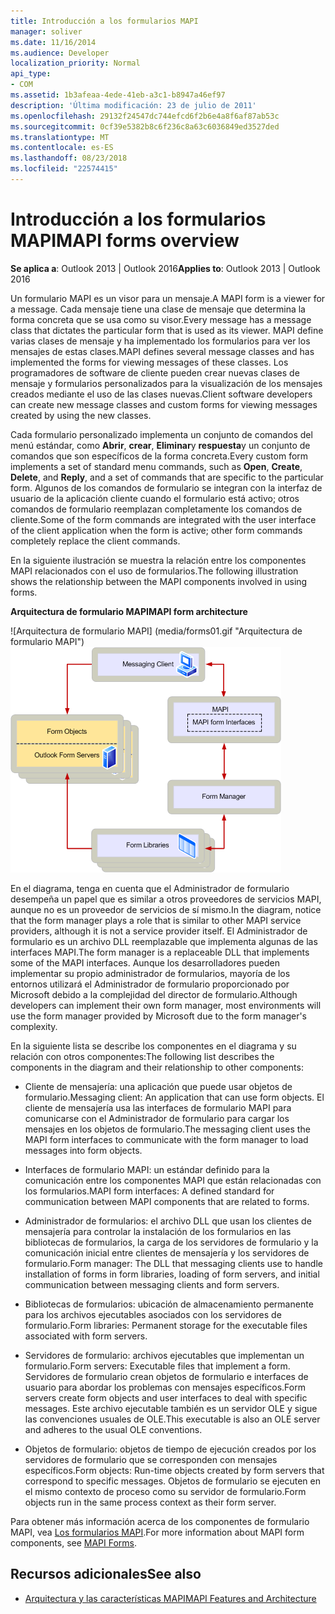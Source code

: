 ```yaml
---
title: Introducción a los formularios MAPI
manager: soliver
ms.date: 11/16/2014
ms.audience: Developer
localization_priority: Normal
api_type:
- COM
ms.assetid: 1b3afeaa-4ede-41eb-a3c1-b8947a46ef97
description: 'Última modificación: 23 de julio de 2011'
ms.openlocfilehash: 29132f24547dc744efcd6f2b6e4a8f6af87ab53c
ms.sourcegitcommit: 0cf39e5382b8c6f236c8a63c6036849ed3527ded
ms.translationtype: MT
ms.contentlocale: es-ES
ms.lasthandoff: 08/23/2018
ms.locfileid: "22574415"
---
```

# <a name="mapi-forms-overview"></a><span data-ttu-id="6c112-103">Introducción a los formularios MAPI</span><span class="sxs-lookup"><span data-stu-id="6c112-103">MAPI forms overview</span></span>
  
<span data-ttu-id="6c112-104">**Se aplica a**: Outlook 2013 | Outlook 2016</span><span class="sxs-lookup"><span data-stu-id="6c112-104">**Applies to**: Outlook 2013 | Outlook 2016</span></span> 
  
<span data-ttu-id="6c112-105">Un formulario MAPI es un visor para un mensaje.</span><span class="sxs-lookup"><span data-stu-id="6c112-105">A MAPI form is a viewer for a message.</span></span> <span data-ttu-id="6c112-106">Cada mensaje tiene una clase de mensaje que determina la forma concreta que se usa como su visor.</span><span class="sxs-lookup"><span data-stu-id="6c112-106">Every message has a message class that dictates the particular form that is used as its viewer.</span></span> <span data-ttu-id="6c112-107">MAPI define varias clases de mensaje y ha implementado los formularios para ver los mensajes de estas clases.</span><span class="sxs-lookup"><span data-stu-id="6c112-107">MAPI defines several message classes and has implemented the forms for viewing messages of these classes.</span></span> <span data-ttu-id="6c112-108">Los programadores de software de cliente pueden crear nuevas clases de mensaje y formularios personalizados para la visualización de los mensajes creados mediante el uso de las clases nuevas.</span><span class="sxs-lookup"><span data-stu-id="6c112-108">Client software developers can create new message classes and custom forms for viewing messages created by using the new classes.</span></span>
  
<span data-ttu-id="6c112-109">Cada formulario personalizado implementa un conjunto de comandos del menú estándar, como **Abrir**, **crear**, **Eliminar**y **respuesta**y un conjunto de comandos que son específicos de la forma concreta.</span><span class="sxs-lookup"><span data-stu-id="6c112-109">Every custom form implements a set of standard menu commands, such as **Open**, **Create**, **Delete**, and **Reply**, and a set of commands that are specific to the particular form.</span></span> <span data-ttu-id="6c112-110">Algunos de los comandos de formulario se integran con la interfaz de usuario de la aplicación cliente cuando el formulario está activo; otros comandos de formulario reemplazan completamente los comandos de cliente.</span><span class="sxs-lookup"><span data-stu-id="6c112-110">Some of the form commands are integrated with the user interface of the client application when the form is active; other form commands completely replace the client commands.</span></span> 
  
<span data-ttu-id="6c112-111">En la siguiente ilustración se muestra la relación entre los componentes MAPI relacionados con el uso de formularios.</span><span class="sxs-lookup"><span data-stu-id="6c112-111">The following illustration shows the relationship between the MAPI components involved in using forms.</span></span> 
  
<span data-ttu-id="6c112-112">**Arquitectura de formulario MAPI**</span><span class="sxs-lookup"><span data-stu-id="6c112-112">**MAPI form architecture**</span></span>
  
<span data-ttu-id="6c112-113">![Arquitectura de formulario MAPI] (media/forms01.gif "Arquitectura de formulario MAPI")</span><span class="sxs-lookup"><span data-stu-id="6c112-113">![MAPI form architecture](media/forms01.gif "MAPI form architecture")</span></span>
  
<span data-ttu-id="6c112-114">En el diagrama, tenga en cuenta que el Administrador de formulario desempeña un papel que es similar a otros proveedores de servicios MAPI, aunque no es un proveedor de servicios de sí mismo.</span><span class="sxs-lookup"><span data-stu-id="6c112-114">In the diagram, notice that the form manager plays a role that is similar to other MAPI service providers, although it is not a service provider itself.</span></span> <span data-ttu-id="6c112-115">El Administrador de formulario es un archivo DLL reemplazable que implementa algunas de las interfaces MAPI.</span><span class="sxs-lookup"><span data-stu-id="6c112-115">The form manager is a replaceable DLL that implements some of the MAPI interfaces.</span></span> <span data-ttu-id="6c112-116">Aunque los desarrolladores pueden implementar su propio administrador de formularios, mayoría de los entornos utilizará el Administrador de formulario proporcionado por Microsoft debido a la complejidad del director de formulario.</span><span class="sxs-lookup"><span data-stu-id="6c112-116">Although developers can implement their own form manager, most environments will use the form manager provided by Microsoft due to the form manager's complexity.</span></span>
  
<span data-ttu-id="6c112-117">En la siguiente lista se describe los componentes en el diagrama y su relación con otros componentes:</span><span class="sxs-lookup"><span data-stu-id="6c112-117">The following list describes the components in the diagram and their relationship to other components:</span></span>
  
- <span data-ttu-id="6c112-118">Cliente de mensajería: una aplicación que puede usar objetos de formulario.</span><span class="sxs-lookup"><span data-stu-id="6c112-118">Messaging client: An application that can use form objects.</span></span> <span data-ttu-id="6c112-119">El cliente de mensajería usa las interfaces de formulario MAPI para comunicarse con el Administrador de formulario para cargar los mensajes en los objetos de formulario.</span><span class="sxs-lookup"><span data-stu-id="6c112-119">The messaging client uses the MAPI form interfaces to communicate with the form manager to load messages into form objects.</span></span>
    
- <span data-ttu-id="6c112-120">Interfaces de formulario MAPI: un estándar definido para la comunicación entre los componentes MAPI que están relacionadas con los formularios.</span><span class="sxs-lookup"><span data-stu-id="6c112-120">MAPI form interfaces: A defined standard for communication between MAPI components that are related to forms.</span></span>
    
- <span data-ttu-id="6c112-121">Administrador de formularios: el archivo DLL que usan los clientes de mensajería para controlar la instalación de los formularios en las bibliotecas de formularios, la carga de los servidores de formulario y la comunicación inicial entre clientes de mensajería y los servidores de formulario.</span><span class="sxs-lookup"><span data-stu-id="6c112-121">Form manager: The DLL that messaging clients use to handle installation of forms in form libraries, loading of form servers, and initial communication between messaging clients and form servers.</span></span>
    
- <span data-ttu-id="6c112-122">Bibliotecas de formularios: ubicación de almacenamiento permanente para los archivos ejecutables asociados con los servidores de formulario.</span><span class="sxs-lookup"><span data-stu-id="6c112-122">Form libraries: Permanent storage for the executable files associated with form servers.</span></span>
    
- <span data-ttu-id="6c112-123">Servidores de formulario: archivos ejecutables que implementan un formulario.</span><span class="sxs-lookup"><span data-stu-id="6c112-123">Form servers: Executable files that implement a form.</span></span> <span data-ttu-id="6c112-124">Servidores de formulario crean objetos de formulario e interfaces de usuario para abordar los problemas con mensajes específicos.</span><span class="sxs-lookup"><span data-stu-id="6c112-124">Form servers create form objects and user interfaces to deal with specific messages.</span></span> <span data-ttu-id="6c112-125">Este archivo ejecutable también es un servidor OLE y sigue las convenciones usuales de OLE.</span><span class="sxs-lookup"><span data-stu-id="6c112-125">This executable is also an OLE server and adheres to the usual OLE conventions.</span></span>
    
- <span data-ttu-id="6c112-126">Objetos de formulario: objetos de tiempo de ejecución creados por los servidores de formulario que se corresponden con mensajes específicos.</span><span class="sxs-lookup"><span data-stu-id="6c112-126">Form objects: Run-time objects created by form servers that correspond to specific messages.</span></span> <span data-ttu-id="6c112-127">Objetos de formulario se ejecuten en el mismo contexto de proceso como su servidor de formulario.</span><span class="sxs-lookup"><span data-stu-id="6c112-127">Form objects run in the same process context as their form server.</span></span>
    
<span data-ttu-id="6c112-128">Para obtener más información acerca de los componentes de formulario MAPI, vea [Los formularios MAPI](mapi-forms.md).</span><span class="sxs-lookup"><span data-stu-id="6c112-128">For more information about MAPI form components, see [MAPI Forms](mapi-forms.md).</span></span>
  
## <a name="see-also"></a><span data-ttu-id="6c112-129">Recursos adicionales</span><span class="sxs-lookup"><span data-stu-id="6c112-129">See also</span></span>

- [<span data-ttu-id="6c112-130">Arquitectura y las características MAPI</span><span class="sxs-lookup"><span data-stu-id="6c112-130">MAPI Features and Architecture</span></span>](mapi-features-and-architecture.md)

